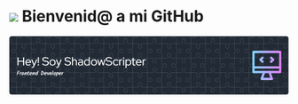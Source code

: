  # <img src="https://media.giphy.com/media/HQHwvSBSy7s0AXOlWt/giphy.gif" width="100"/> Bienvenid@ a mi GitHub

![Banner de ShadowScripter](./github-header-image.png)